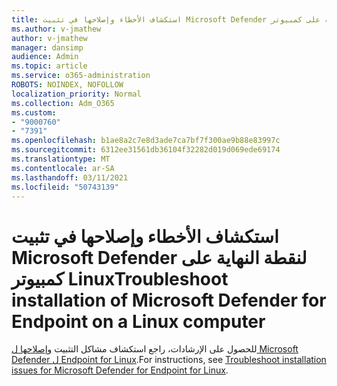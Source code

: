 ```yaml
---
title: استكشاف الأخطاء وإصلاحها في تثبيت Microsoft Defender لنقطة النهاية على كمبيوتر Linux
ms.author: v-jmathew
author: v-jmathew
manager: dansimp
audience: Admin
ms.topic: article
ms.service: o365-administration
ROBOTS: NOINDEX, NOFOLLOW
localization_priority: Normal
ms.collection: Adm_O365
ms.custom:
- "9000760"
- "7391"
ms.openlocfilehash: b1ae8a2c7e8d3ade7ca7bf7f300ae9b88e83997c
ms.sourcegitcommit: 6312ee31561db36104f32282d019d069ede69174
ms.translationtype: MT
ms.contentlocale: ar-SA
ms.lasthandoff: 03/11/2021
ms.locfileid: "50743139"
---
```

# <a name="troubleshoot-installation-of-microsoft-defender-for-endpoint-on-a-linux-computer"></a><span data-ttu-id="76b71-102">استكشاف الأخطاء وإصلاحها في تثبيت Microsoft Defender لنقطة النهاية على كمبيوتر Linux</span><span class="sxs-lookup"><span data-stu-id="76b71-102">Troubleshoot installation of Microsoft Defender for Endpoint on a Linux computer</span></span>

<span data-ttu-id="76b71-103">للحصول على الإرشادات، راجع استكشاف مشاكل التثبيت [وإصلاحها ل Microsoft Defender ل Endpoint for Linux](https://go.microsoft.com/fwlink/?linkid=2144673).</span><span class="sxs-lookup"><span data-stu-id="76b71-103">For instructions, see [Troubleshoot installation issues for Microsoft Defender for Endpoint for Linux](https://go.microsoft.com/fwlink/?linkid=2144673).</span></span>

